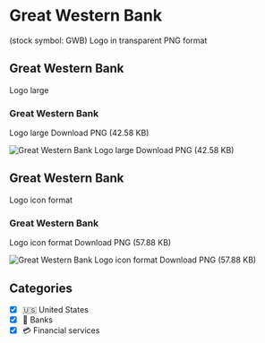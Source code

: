 # Great Western Bank
 (stock symbol: GWB) Logo in transparent PNG format

## Great Western Bank
 Logo large

### Great Western Bank
 Logo large Download PNG (42.58 KB)

![Great Western Bank
 Logo large Download PNG (42.58 KB)](/img/orig/GWB_BIG-048504c6.png)

## Great Western Bank
 Logo icon format

### Great Western Bank
 Logo icon format Download PNG (57.88 KB)

![Great Western Bank
 Logo icon format Download PNG (57.88 KB)](/img/orig/GWB-7969095e.png)



## Categories
- [x] 🇺🇸 United States
- [x] 🏦 Banks
- [x] 💳 Financial services
